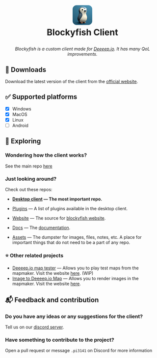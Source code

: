 <h1>
    <p align="center">
        <img src="https://raw.githubusercontent.com/blockyfish-client/assets/main/blockyfishclientlogo.png" width="64" height="64" />
        <br />
        Blockyfish Client
        <br />
    </p>
</h1>
<p align="center">
    <i>Blockyfish is a custom client made for <a href="https://deeeep.io">Deeeep.io</a>. It has many QoL improvements.</i>
</p>

## 🚀 Downloads
Download the latest version of the client from the [official website](https://blockyfish.vercel.app).

## ✅ Supported platforms
- [x] Windows
- [x] MacOS
- [x] Linux
- [ ] Android

## 🔎 Exploring
### Wondering how the client works?
See the main repo [here](https://github.com/blockyfish-client/desktop-client)  

### Just looking around?
Check out these repos:
- **[Desktop client](https://github.com/blockyfish-client/desktop-client) — The most important repo.**
- [Plugins](https://github.com/blockyfish-client/plugins) — A list of plugins available in the desktop client.

- [Website](https://github.com/blockyfish-client/website) — The source for [blockyfish website](https://blockyfish.vercel.app).
- [Docs](https://github.com/blockyfish-client/docs) — The [documentation](https://blockyfish.vercel.app/docs).
- [Assets](https://github.com/blockyfish-client/assets) — The dumpster for images, files, notes, etc. A place for important things that do not need to be a part of any repo.

### ⭐ Other related projects
- [Deeeep.io map tester](https://github.com/blockyfish-client/deeeepio-map-tester) — Allows you to play test maps from the mapmaker. Visit the website [here](https://deeeepio-maptest.vercel.app). (WIP)
- [Image to Deeeep.io Map](https://github.com/blockyfish-client/mapmaker-image-paste) — Allows you to render images in the mapmaker. Visit the website [here](https://img2dpm.netlify.app).

## 📬 Feedback and contribution
### Do you have any ideas or any suggestions for the client?
Tell us on our [discord server](https://discord.gg/vQnrUVxAvT). 

### Have something to contribute to the project?
Open a pull request or message `.pi3141` on Discord for more information

